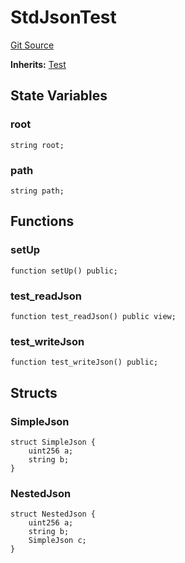 # StdJsonTest
[Git Source](https://github.com/dustinstacy/boncurs/blob/8dd3d6e20d7e085dbf2dccdde2c14001616467cf/lib/forge-std/test/StdJson.t.sol)

**Inherits:**
[Test](/lib/forge-std/src/Test.sol/abstract.Test.md)


## State Variables
### root

```solidity
string root;
```


### path

```solidity
string path;
```


## Functions
### setUp


```solidity
function setUp() public;
```

### test_readJson


```solidity
function test_readJson() public view;
```

### test_writeJson


```solidity
function test_writeJson() public;
```

## Structs
### SimpleJson

```solidity
struct SimpleJson {
    uint256 a;
    string b;
}
```

### NestedJson

```solidity
struct NestedJson {
    uint256 a;
    string b;
    SimpleJson c;
}
```

